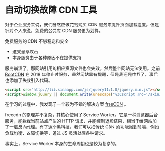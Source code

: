 # 自动切换故障 CDN 工具

对于企业服务来说，我们当然应该花钱购买 CDN 服务来提升页面加载速度。但是针对个人来说，免费的公共库 CDN 服务更为划算。

免费服务的 CDN 不够稳定和安全
- 遭受恶意攻击
- 本身服务由于各种原因不在提供支持

服务崩溃了，那网站引用的相应资源文件也会失效。然后整个网站无法使用。之前 [BootCDN](https://www.bootcdn.cn/) 在 2018 年停止过服务，虽然网站早有提醒，但是我还是中招了。事后也添加了失效引入代码。

```html
<script src="http://lib.sinaapp.com/js/jquery11/1.8/jquery.min.js"></script>
<script>window.jQuery || document.write(unescape("%3Cscript src='/skin/mobile/js/jquery.min.js'%3E%3C/script%3E"))</script>
```

在学习的过程中，我发现了一个较为不错的解决方案 [freeCDN](https://github.com/EtherDream/freecdn) 。

freecdn 的原理并不复杂，其核心使用了 Service Worker。它是一种浏览器后台服务，能拦截当前站点产生的 HTTP 请求，并能控制返回结果，相当于给网站加了一层反向代理。有了这个黑科技，我们可以把传统 CDN 的功能搬到前端，例如负载均衡、故障切换等，通过 JS 灵活处理各种请求。

事实上，Service Worker 本身的生命周期也是较为复杂的。


